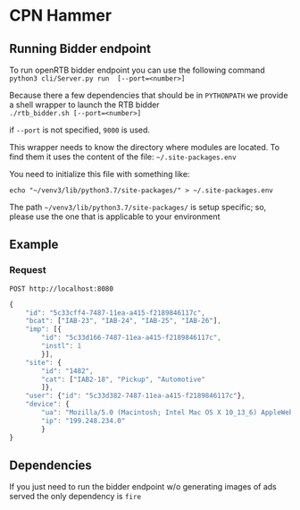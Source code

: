 # CPN Hammer

## Running Bidder endpoint

To run openRTB bidder endpoint you can use the following command <br>
`python3 cli/Server.py run  [--port=<number>]`

Because there a few dependencies that should be in `PYTHONPATH` we provide a shell wrapper to launch the RTB bidder<br>
`./rtb_bidder.sh [--port=<number>]`

if `--port` is not specified, `9000` is used.

This wrapper needs to know the directory where modules are located. To find them it uses the content of the file:
`~/.site-packages.env`

You need to initialize this file with something like:<br>

`echo "~/venv3/lib/python3.7/site-packages/" > ~/.site-packages.env`

The path `~/venv3/lib/python3.7/site-packages/` is setup specific; so, please use the one that is applicable to your environment

## Example
### Request
`POST http://localhost:8080` <br>
```javascript
{
    "id": "5c33cff4-7487-11ea-a415-f2189846117c", 
    "bcat": ["IAB-23", "IAB-24", "IAB-25", "IAB-26"], 
    "imp": [{
        "id": "5c33d166-7487-11ea-a415-f2189846117c", 
        "instl": 1
        }], 
    "site": {
        "id": "1482", 
        "cat": ["IAB2-18", "Pickup", "Automotive"
        ]}, 
    "user": {"id": "5c33d382-7487-11ea-a415-f2189846117c"}, 
    "device": {
        "ua": "Mozilla/5.0 (Macintosh; Intel Mac OS X 10_13_6) AppleWebKit/537.36 (KHTML, like Gecko) Chrome/80.0.3987.162 Safari/537.36", 
        "ip": "199.248.234.0"
        }
}
```

## Dependencies
If you just need to run the bidder endpoint w/o generating images of ads served the only dependency is `fire`
